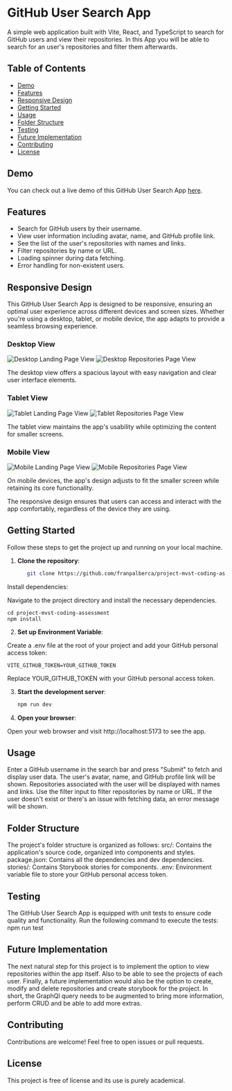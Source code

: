 # GitHub User Search App

A simple web application built with Vite, React, and TypeScript to search for GitHub users and view their repositories. 
In this App you will be able to search for an user's repositories and filter them afterwards.

## Table of Contents

- [Demo](#demo)
- [Features](#features)
- [Responsive Design](#responsive-design)
- [Getting Started](#getting-started)
- [Usage](#usage)
- [Folder Structure](#folder-structure)
- [Testing](#testing)
- [Future Implementation](#future-implementing)
- [Contributing](#contributing)
- [License](#license)

## Demo

You can check out a live demo of this GitHub User Search App [here](#).

## Features

- Search for GitHub users by their username.
- View user information including avatar, name, and GitHub profile link.
- See the list of the user's repositories with names and links.
- Filter repositories by name or URL.
- Loading spinner during data fetching.
- Error handling for non-existent users.

## Responsive Design

This GitHub User Search App is designed to be responsive, ensuring an optimal user experience across different devices and screen sizes. Whether you're using a desktop, tablet, or mobile device, the app adapts to provide a seamless browsing experience.

### Desktop View

![Desktop Landing Page View](/public/img/landing_laptop.png) 
![Desktop Repositories Page View](/public/img/main_laptop.png)

The desktop view offers a spacious layout with easy navigation and clear user interface elements.

### Tablet View

![Tablet Landing Page View](/public/img/Landing_Ipad.png) 
![Tablet Repositories Page View](/public/img/main_tablet.png)

The tablet view maintains the app's usability while optimizing the content for smaller screens.

### Mobile View

![Mobile Landing Page View](/public/img/Landing_phone.png) 
![Mobile Repositories Page View](/public/img/main_phone.png)

On mobile devices, the app's design adjusts to fit the smaller screen while retaining its core functionality.

The responsive design ensures that users can access and interact with the app comfortably, regardless of the device they are using.


## Getting Started

Follow these steps to get the project up and running on your local machine.

1. **Clone the repository**:
    ```bash
       git clone https://github.com/franpalberca/project-mvst-coding-assessment

Install dependencies:

Navigate to the project directory and install the necessary dependencies.

    cd project-mvst-coding-assessment
    npm install

2. **Set up Environment Variable**:

Create a .env file at the root of your project and add your GitHub personal access token:

    VITE_GITHUB_TOKEN=YOUR_GITHUB_TOKEN

Replace YOUR_GITHUB_TOKEN with your GitHub personal access token.

3. **Start the development server**:
    ```bash
    npm run dev

4. **Open your browser**:

Open your web browser and visit http://localhost:5173 to see the app.

## Usage
Enter a GitHub username in the search bar and press "Submit" to fetch and display user data.
The user's avatar, name, and GitHub profile link will be shown.
Repositories associated with the user will be displayed with names and links.
Use the filter input to filter repositories by name or URL.
If the user doesn't exist or there's an issue with fetching data, an error message will be shown.

## Folder Structure
The project's folder structure is organized as follows:
src/: Contains the application's source code, organized into components and styles.
package.json: Contains all the dependencies and dev dependencies.
stories/: Contains Storybook stories for components.
.env: Environment variable file to store your GitHub personal access token.

## Testing
The GitHub User Search App is equipped with unit tests to ensure code quality and functionality. Run the following command to execute the tests:
npm run test

## Future Implementation
The next natural step for this project is to implement the option to view repositories within the app itself. Also to be able to see the projects of each user. Finally, a future implementation would also be the option to create, modify and delete repositories and create storybook for the project.
In short, the GraphQl query needs to be augmented to bring more information, perform CRUD and be able to add more extras.

## Contributing
Contributions are welcome! Feel free to open issues or pull requests.

## License
This project is free of license and its use is purely academical.

